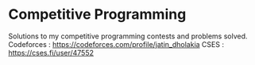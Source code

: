 # Competitive Programming
Solutions to my competitive programming contests and problems solved.
Codeforces : https://codeforces.com/profile/jatin_dholakia
CSES : https://cses.fi/user/47552